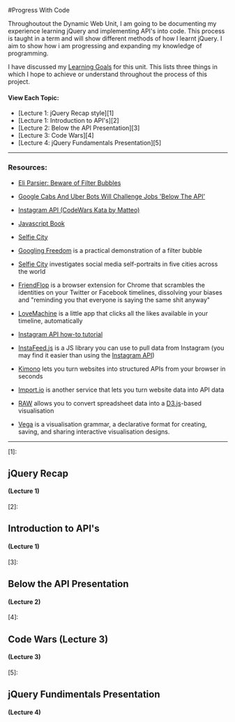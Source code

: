 #Progress With Code

Throughoutout the Dynamic Web Unit, I am going to be documenting my experience learning jQuery and implementing API's into code. This process is taught in a term and will show different methods of how I learnt jQuery. I aim to show how i am progressing and expanding my knowledge of programming. 

I have discussed my [Learning Goals]() for this unit. This lists three things in which I hope to achieve or understand throughout the process of this project. 

#### **View Each Topic:**

- [Lecture 1: jQuery Recap style][1] 
- [Lecture 1: Introduction to API's][2]
- [Lecture 2: Below the API Presentation][3]
- [Lecture 3: Code Wars][4]
- [Lecture 4: jQuery Fundamentals Presentation][5]

***

### Resources:

* [Eli Parsier: Beware of Filter Bubbles](http://www.ted.com/talks/eli_pariser_beware_online_filter_bubbles?language=en#t-53082)

* [Google Cabs And Uber Bots Will Challenge Jobs 'Below The API'](http://www.forbes.com/sites/anthonykosner/2015/02/04/google-cabs-and-uber-bots-will-challenge-jobs-below-the-api/)

* [Instagram API (CodeWars Kata by Matteo)](http://www.codewars.com/kata/561bbd27fbbfb0bdad0000f4)

* [Javascript Book](http://javascriptbook.com/code/c07/)

* [Selfie City](http://selfiecity.net/)

* [Googling Freedom](https://www.flickr.com/photos/stml/sets/72157649456886632/) is a practical demonstration of a filter bubble

* [Selfie City](http://selfiecity.net/) investigates social media self-portraits in five cities across the world

* [FriendFlop](http://fffff.at/friendflop) is a browser extension for Chrome that scrambles the identities on your Twitter or Facebook timelines, dissolving your biases and "reminding you that everyone is saying the same shit anyway"

* [LoveMachine](http://p.xuv.be/tag/lovemachine) is a little app that clicks all the likes available in your timeline, automatically

* [Instagram API how-to tutorial](https://github.com/robynitp/networkedmedia/wiki/Instagram-API-How-to)

* [InstaFeed.js](http://instafeedjs.com/) is a JS library you can use to pull data from Instagram (you may find it easier than using the [Instagram API](https://instagram.com/developer))

* [Kimono](http://builtwith.kimonolabs.com/) lets you turn websites into structured APIs from your browser in seconds

* [Import.io](https://import.io/) is another service that lets you turn website data into API data

* [RAW](http://raw.densitydesign.org) allows you to convert spreadsheet data into a [D3.js](http://d3js.org/)-based visualisation 

* [Vega](http://vega.github.io/vega/) is a visualisation grammar, a declarative format for creating, saving, and sharing interactive visualisation designs.


*** 



[1]: 
## jQuery Recap
#### (Lecture 1)




[2]: 
## Introduction to API's
#### (Lecture 1)

[3]:
## Below the API Presentation
#### (Lecture 2)

[4]:
## Code Wars (Lecture 3)
#### (Lecture 3)

[5]:
## jQuery Fundimentals Presentation
#### (Lecture 4)
 
 

